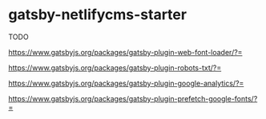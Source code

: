 # gatsby-netlifycms-starter

TODO

https://www.gatsbyjs.org/packages/gatsby-plugin-web-font-loader/?=

https://www.gatsbyjs.org/packages/gatsby-plugin-robots-txt/?=

https://www.gatsbyjs.org/packages/gatsby-plugin-google-analytics/?=

https://www.gatsbyjs.org/packages/gatsby-plugin-prefetch-google-fonts/?=
